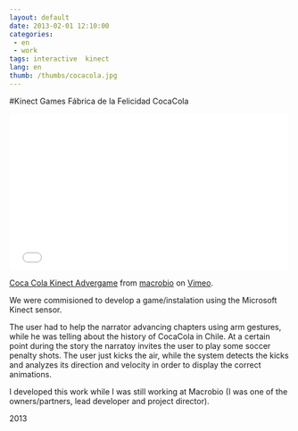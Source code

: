 ```yaml
---
layout: default
date: 2013-02-01 12:10:00
categories:
 - en
 - work
tags: interactive  kinect
lang: en
thumb: /thumbs/cocacola.jpg
---
```


#Kinect Games Fábrica de la Felicidad CocaCola

<iframe src="//player.vimeo.com/video/57096403?byline=0&amp;portrait=0" width="500" height="281" frameborder="0" webkitallowfullscreen mozallowfullscreen allowfullscreen></iframe> <p><a href="http://vimeo.com/57096403">Coca Cola Kinect Advergame</a> from <a href="http://vimeo.com/macrobio">macrobio</a> on <a href="https://vimeo.com">Vimeo</a>.</p>

We were commisioned to develop a game/instalation using the Microsoft Kinect sensor.

The user had to help the narrator advancing chapters using arm gestures, while he was telling about the history of CocaCola in Chile.
At a certain point during the story the narratoy invites the user to play some soccer penalty shots. The user just kicks the air, while the system detects the kicks and analyzes its direction and velocity in order to display the correct animations.

I developed this work while I was still working at Macrobio (I was one of the owners/partners, lead developer and project director).


2013